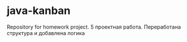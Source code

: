 # java-kanban
Repository for homework project.
5 проектная работа. Переработана структура и добавлена логика